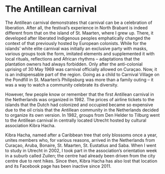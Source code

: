 # The Antillean carnival

The Antillean carnival demonstrates that carnival can be a celebration of liberation. After all, the festival’s experience in North Brabant is indeed different from that on the island of St. Maarten, where I grew up. There, it developed after liberated Indigenous peoples emphatically changed the context of that previously hosted by European colonists. While for the islands’ white elite carnival was initially an exclusive party with masks, various groups took the form, imitated elements and supplemented it with local rituals, reflections and African rhythms – adaptations that the plantation owners had always forbidden. Only after the anti-colonial uprising of 30 May 1969 was carnival officially allowed on Curaçao. Now, it is an indispensable part of the region. Going as a child to Carnival Village on the Pondfill in St. Maarten’s Philipsburg was more than a family outing – it was a way to watch a community celebrate its diversity.

However, few people know or remember that the first Antillean carnival in the Netherlands was organized in 1982. The prices of airline tickets to the islands that the Dutch had colonized and occupied became so expensive due to the oil crisis that the Antillean community in the Netherlands decided to organize its own version. In 1982, groups from Den Helder to Tilburg went to the Antillean carnival in centrally located Utrecht hosted by cultural association Kibra Hacha.

Kibra Hacha, named after a Caribbean tree that only blossoms once a year, unites members who, for various reasons, arrived in the Netherlands from Curaçao, Aruba, Bonaire, St. Maarten, St. Eustatius and Saba. When I went to study in Utrecht in 2002, I took part in the association’s orientation week in a suburb called Zuilen; the centre had already been driven from the city centre due to rent hikes. Since then, Kibra Hacha has also lost that location and its Facebook page has been inactive since 2011.
